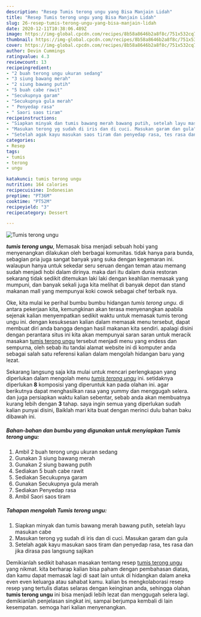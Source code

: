 ```yaml
---
description: "Resep Tumis terong ungu yang Bisa Manjain Lidah"
title: "Resep Tumis terong ungu yang Bisa Manjain Lidah"
slug: 26-resep-tumis-terong-ungu-yang-bisa-manjain-lidah
date: 2020-12-11T10:38:06.489Z
image: https://img-global.cpcdn.com/recipes/8b58a8646b2a8f8c/751x532cq70/tumis-terong-ungu-foto-resep-utama.jpg
thumbnail: https://img-global.cpcdn.com/recipes/8b58a8646b2a8f8c/751x532cq70/tumis-terong-ungu-foto-resep-utama.jpg
cover: https://img-global.cpcdn.com/recipes/8b58a8646b2a8f8c/751x532cq70/tumis-terong-ungu-foto-resep-utama.jpg
author: Devin Cummings
ratingvalue: 4.3
reviewcount: 13
recipeingredient:
- "2 buah terong ungu ukuran sedang"
- "3 siung bawang merah"
- "2 siung bawang putih"
- "5 buah cabe rawit"
- "Secukupnya garam"
- "Secukupnya gula merah"
- " Penyedap rasa"
- " Saori saos tiram"
recipeinstructions:
- "Siapkan minyak dan tumis bawang merah bawang putih, setelah layu masukan cabe"
- "Masukan terong yg sudah di iris dan di cuci. Masukan garam dan gula"
- "Setelah agak kayu masukan saos tiram dan penyedap rasa, tes rasa dan jika dirasa pas langsung sajikan"
categories:
- Resep
tags:
- tumis
- terong
- ungu

katakunci: tumis terong ungu 
nutrition: 164 calories
recipecuisine: Indonesian
preptime: "PT36M"
cooktime: "PT52M"
recipeyield: "3"
recipecategory: Dessert

---
```



![Tumis terong ungu](https://img-global.cpcdn.com/recipes/8b58a8646b2a8f8c/751x532cq70/tumis-terong-ungu-foto-resep-utama.jpg)

<b><i>tumis terong ungu</i></b>, Memasak bisa menjadi sebuah hobi yang menyenangkan dilakukan oleh berbagai komunitas. tidak hanya para bunda, sebagian pria juga sangat banyak yang suka dengan kegemaran ini. walaupun hanya untuk sekedar seru seruan dengan teman atau memang sudah menjadi hobi dalam dirinya. maka dari itu dalam dunia restoran sekarang tidak sedikit ditemukan laki laki dengan keahlian memasak yang mumpuni, dan banyak sekali juga kita melihat di banyak depot dan stand makanan mall yang mempunyai koki cowok sebagai chef terbaik nya.



Oke, kita mulai ke perihal bumbu bumbu hidangan <i>tumis terong ungu</i>. di antara pekerjaan kita, kemungkinan akan terasa menyenangkan apabila sejenak kalian menyempatkan sedikit waktu untuk memasak tumis terong ungu ini. dengan kesuksesan kalian dalam memasak menu tersebut, dapat membuat diri anda bangga dengan hasil makanan kita sendiri. apalagi disini dengan perantara situs ini kita akan mempunyai saran saran untuk meracik masakan <u>tumis terong ungu</u> tersebut menjadi menu yang endess dan sempurna, oleh sebab itu tandai alamat website ini di komputer anda sebagai salah satu referensi kalian dalam mengolah hidangan baru yang lezat.


Sekarang langsung saja kita mulai untuk mencari perlengkapan yang diperlukan dalam mengolah menu <u><i>tumis terong ungu</i></u> ini. setidaknya diperlukan <b>8</b> komposisi yang diperuntuk kan pada olahan ini. agar berikutnya dapat menghasilkan rasa yang yummy dan menggugah selera. dan juga persiapkan waktu kalian sebentar, sebab anda akan membuatnya kurang lebih dengan <b>3</b> tahap. saya ingin semua yang diperlukan sudah kalian punyai disini, Baiklah mari kita buat dengan merinci dulu bahan baku dibawah ini.

<!--inarticleads1-->

##### Bahan-bahan dan bumbu yang digunakan untuk menyiapkan Tumis terong ungu:

1. Ambil 2 buah terong ungu ukuran sedang
1. Gunakan 3 siung bawang merah
1. Gunakan 2 siung bawang putih
1. Sediakan 5 buah cabe rawit
1. Sediakan Secukupnya garam
1. Gunakan Secukupnya gula merah
1. Sediakan  Penyedap rasa
1. Ambil  Saori saos tiram




<!--inarticleads2-->

##### Tahapan mengolah Tumis terong ungu:

1. Siapkan minyak dan tumis bawang merah bawang putih, setelah layu masukan cabe
1. Masukan terong yg sudah di iris dan di cuci. Masukan garam dan gula
1. Setelah agak kayu masukan saos tiram dan penyedap rasa, tes rasa dan jika dirasa pas langsung sajikan




Demikianlah sedikit bahasan masakan tentang resep <u>tumis terong ungu</u> yang nikmat. kita berharap kalian bisa paham dengan pembahasan diatas, dan kamu dapat memasak lagi di saat lain untuk di hidangkan dalam aneka even even keluarga atau sahabat kamu. kalian bs mengkolaborasi resep resep yang tertulis diatas selaras dengan keinginan anda, sehingga olahan <b>tumis terong ungu</b> ini bisa menjadi lebih lezat dan menggugah selera lagi. demikianlah penjelasan singkat ini, sampai berjumpa kembali di lain kesempatan. semoga hari kalian menyenangkan.
